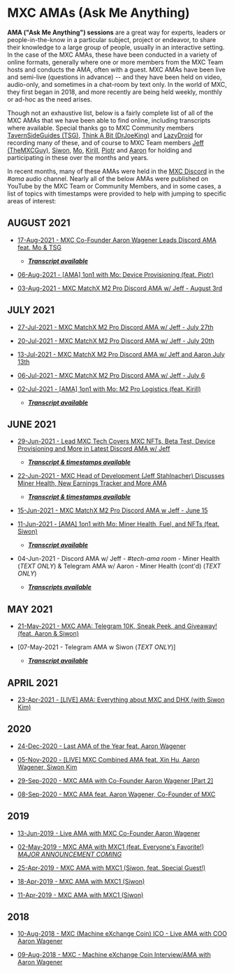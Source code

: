 # **MXC AMAs (Ask Me Anything)**

**AMA ("Ask Me Anything") sessions** are a great way for experts, leaders or people-in-the-know in a particular subject, project or endeavor, to share their knowledge to a large group of people, usually in an interactive setting. In the case of the MXC AMAs, these have been conducted in a variety of online formats, generally where one or more members from the MXC Team hosts and conducts the AMA, often with a guest.  MXC AMAs have been live and semi-live (questions in advance) -- and they have been held on video, audio-only, and sometimes in a chat-room by text only.  In the world of MXC, they first began in 2018, and more recently are being held weekly, monthly or ad-hoc as the need arises.

Though not an exhaustive list, below is a fairly complete list of all of the MXC AMAs that we have been able to find online, including transcripts where available. Special thanks go to MXC Community members [TavernSideGuides (TSG)](https://www.youtube.com/c/TavernSideGuides/videos), [Think A Bit (DrJoeKing)](https://www.youtube.com/channel/UCSZWqMJElhRPkX61HH7Ovnw/videos) and [LazyDroid](https://www.youtube.com/user/Thedo/videos) for recording many of these, and of course to MXC Team members [Jeff (TheMXCGuy)](https://twitter.com/JeffStahlnecker), [Siwon](https://twitter.com/ifyouc1), [Mo](https://twitter.com/mxcfoundation), [Kirill](https://twitter.com/kirill_krupin), [Piotr](https://twitter.com/Piotr_SB) and [Aaron](https://twitter.com/aaron_wagener) for holding and participating in these over the months and years. 

In recent months, many of these AMAs were held in the [MXC Discord](https://mxc.news/mxcdiscord) in the *#ama* audio channel. Nearly all of the below AMAs were published on YouTube by the MXC Team or Community Members, and in some cases, a list of topics with timestamps were provided to help with jumping to specific areas of interest:


## AUGUST 2021

- [17-Aug-2021 - MXC Co-Founder Aaron Wagener Leads Discord AMA feat. Mo & TSG](https://www.youtube.com/watch?v=eG-LRYLSV2Y)
  - [***Transcript available***](https://www.tavern.news/post/discord-ama-with-aaron-mo-and-tsg-august-17-2021)

- [06-Aug-2021 - [AMA] 1on1 with Mo: Device Provisioning (feat. Piotr)](https://www.youtube.com/watch?v=sGoTlvuoQZc)

- [03-Aug-2021 - MXC MatchX M2 Pro Discord AMA w/ Jeff - August 3rd](https://www.youtube.com/watch?v=m2j7Rw_QcYE)


## JULY 2021

- [27-Jul-2021 - MXC MatchX M2 Pro Discord AMA w/ Jeff - July 27th](https://www.youtube.com/watch?v=Q5pSKFQvdSM)

- [20-Jul-2021 - MXC MatchX M2 Pro Discord AMA w/ Jeff - July 20th](https://www.youtube.com/watch?v=V1wdj0uMegU&t=56s)

- [13-Jul-2021 - MXC MatchX M2 Pro Discord AMA w/ Jeff and Aaron July 13th](https://www.youtube.com/watch?v=dxmPNhQ2cQs)

- [06-Jul-2021 - MXC MatchX M2 Pro Discord AMA w/ Jeff - July 6](https://www.youtube.com/watch?v=HPDGIqPXEoE)

- [02-Jul-2021 - [AMA] 1on1 with Mo: M2 Pro Logistics (feat. Kirill)](https://www.youtube.com/watch?v=ujdgLgOBG7g)
  - [***Transcript available***](https://www.tavern.news/post/1-on-1-with-mo-shipping-logistics-ft-kirill)


## JUNE 2021

- [29-Jun-2021 - Lead MXC Tech Covers MXC NFTs, Beta Test, Device Provisioning and More in Latest Discord AMA w/ Jeff](https://www.youtube.com/watch?v=36DIy3sHaC0)
  - [***Transcript & timestamps available***](https://www.tavern.news/post/discord-ama-with-jeff-29june-2021)

- [22-Jun-2021 - MXC Head of Development (Jeff Stahlnacher) Discusses Miner Health, New Earnings Tracker and More AMA](https://www.youtube.com/watch?v=9ESWLgurGkU)
  - [***Transcript & timestamps available***](https://www.tavern.news/post/informal-discord-ama-w-jeff-22-june-2021)

- [15-Jun-2021 - MXC MatchX M2 Pro Discord AMA w Jeff - June 15](https://www.youtube.com/watch?v=Vkz59ByA4KM)

- [11-Jun-2021 - [AMA] 1on1 with Mo: Miner Health, Fuel, and NFTs (feat. Siwon)](https://www.youtube.com/watch?v=Ob67bJjhGII)
  - [***Transcript available***](https://www.tavern.news/post/1-on-1-with-mo-miner-health-fuel-nfts-ama-transcript-ft-mcx1-siwon)

- 04-Jun-2021 - Discord AMA w/ Jeff - *#tech-ama room* - Miner Health (*TEXT ONLY*) & Telegram AMA w/ Aaron - Miner Health (cont'd) (*TEXT ONLY*)
     - [***Transcripts available***](https://www.tavern.news/post/transcript-title)


## MAY 2021

- [21-May-2021 - MXC AMA: Telegram 10K, Sneak Peek, and Giveaway! (feat. Aaron & Siwon)](https://www.youtube.com/watch?v=uZJDJ-C_riE)


- [07-May-2021 - Telegram AMA w Siwon (*TEXT ONLY*)]
  - [***Transcript available***](https://mxchandbook.org/#/MDFiles/AMA/TelegramAMA1)


## APRIL 2021

- [23-Apr-2021 - [LIVE] AMA: Everything about MXC and DHX (with Siwon Kim)](https://www.youtube.com/watch?v=OXa_k-3e-sk)


## 2020

- [24-Dec-2020 - Last AMA of the Year feat. Aaron Wagener](https://www.youtube.com/watch?v=XjBI32a8Zgo)

- [05-Nov-2020 - [LIVE] MXC Combined AMA feat. Xin Hu, Aaron Wagener, Siwon Kim](https://www.youtube.com/watch?v=xEDG0FRcVDU)

- [29-Sep-2020 - MXC AMA with Co-Founder Aaron Wagener [Part 2]](https://www.youtube.com/watch?v=YzYZjq4349s)

- [08-Sep-2020 - MXC AMA feat. Aaron Wagener, Co-Founder of MXC](https://www.youtube.com/watch?v=XCNv3KmMHK8)


## 2019

- [13-Jun-2019 - Live AMA with MXC Co-Founder Aaron Wagener](https://www.youtube.com/watch?v=hQVJbIKbQeA)

- [02-May-2019 - MXC AMA with MXC1 (feat. Everyone's Favorite!) *MAJOR ANNOUNCEMENT COMING*](https://www.youtube.com/watch?v=9_00W7vSuDA)

- [25-Apr-2019 - MXC AMA with MXC1 (Siwon, feat. Special Guest!)](https://www.youtube.com/watch?v=MoP127dgqNU)

- [18-Apr-2019 - MXC AMA with MXC1 (Siwon)](https://www.youtube.com/watch?v=25aje6VUQ7g)

- [11-Apr-2019 - MXC AMA with MXC1 (Siwon)](https://www.youtube.com/watch?v=3Ds1bOzHJ6A)


## 2018

- [10-Aug-2018 - MXC (Machine eXchange Coin) ICO - Live AMA with COO Aaron Wagener](https://www.youtube.com/watch?v=4d7YEOGUiCk)

- [09-Aug-2018 - MXC - Machine eXchange Coin Interview/AMA with Aaron Wagener](https://www.youtube.com/watch?v=jDpSULCFt_s)
